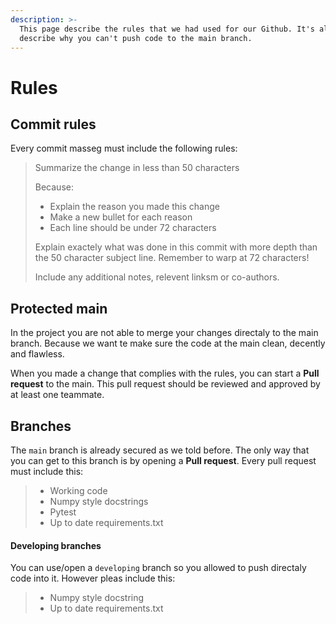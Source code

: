 ```yaml
---
description: >-
  This page describe the rules that we had used for our Github. It's also
  describe why you can't push code to the main branch.
---
```


# Rules

## Commit rules

Every commit masseg must include the following rules:

> Summarize the change in less than 50 characters
>
> Because:
>
> * Explain the reason you made this change
> * Make a new bullet for each reason 
> * Each line should be under 72 characters 
>
> Explain exactely what was done in this commit with more depth than the 50 character subject line. Remember to warp at 72 characters! 
>
> Include any additional notes, relevent linksm or co-authors.

## Protected main

In the project you are not able to merge your changes directaly to the main branch. Because we want te make sure the code at the main clean, decently and flawless. 

When you made a change that complies with the rules, you can start a **Pull request** to the main. This pull request should be reviewed and approved by at least one teammate. 

## Branches 

The `main` branch is already secured as we told before. The only way that you can get to this branch is by opening a **Pull request**. Every pull request must include this:

> * Working code 
> * Numpy style docstrings 
> * Pytest 
> * Up to date requirements.txt

#### Developing branches

You can use/open a `developing` branch so you allowed to push directaly code into it. However pleas include this:

> * Numpy style docstring 
> * Up to date requirements.txt



##  

